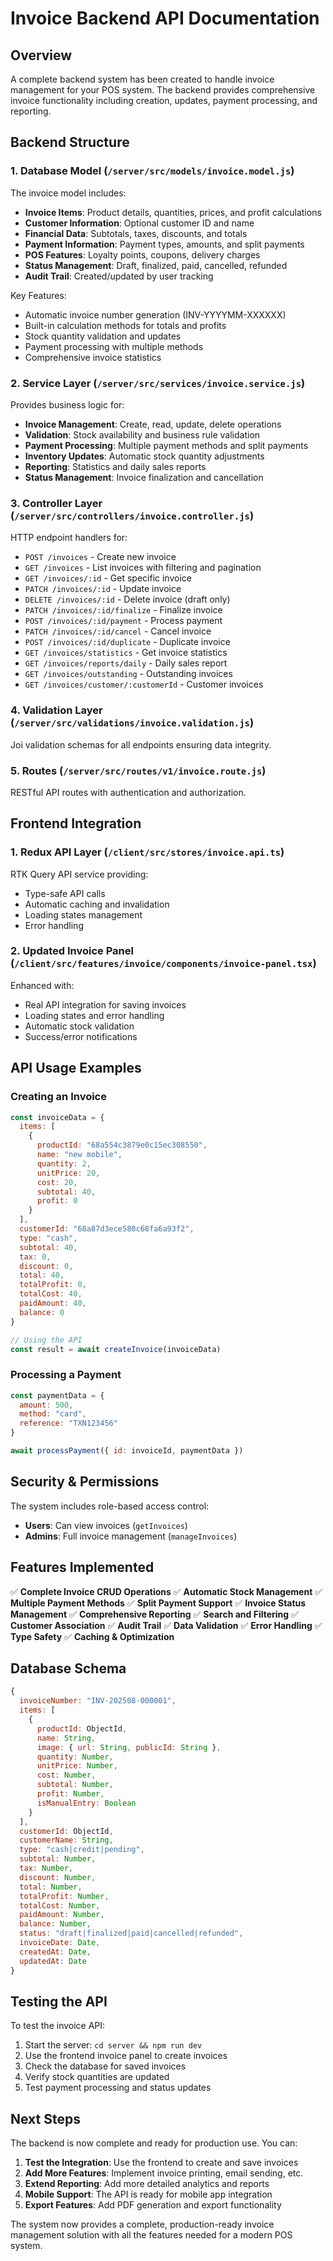 # Invoice Backend API Documentation

## Overview

A complete backend system has been created to handle invoice management for your POS system. The backend provides comprehensive invoice functionality including creation, updates, payment processing, and reporting.

## Backend Structure

### 1. Database Model (`/server/src/models/invoice.model.js`)

The invoice model includes:

- **Invoice Items**: Product details, quantities, prices, and profit calculations
- **Customer Information**: Optional customer ID and name
- **Financial Data**: Subtotals, taxes, discounts, and totals
- **Payment Information**: Payment types, amounts, and split payments
- **POS Features**: Loyalty points, coupons, delivery charges
- **Status Management**: Draft, finalized, paid, cancelled, refunded
- **Audit Trail**: Created/updated by user tracking

Key Features:
- Automatic invoice number generation (INV-YYYYMM-XXXXXX)
- Built-in calculation methods for totals and profits
- Stock quantity validation and updates
- Payment processing with multiple methods
- Comprehensive invoice statistics

### 2. Service Layer (`/server/src/services/invoice.service.js`)

Provides business logic for:

- **Invoice Management**: Create, read, update, delete operations
- **Validation**: Stock availability and business rule validation
- **Payment Processing**: Multiple payment methods and split payments
- **Inventory Updates**: Automatic stock quantity adjustments
- **Reporting**: Statistics and daily sales reports
- **Status Management**: Invoice finalization and cancellation

### 3. Controller Layer (`/server/src/controllers/invoice.controller.js`)

HTTP endpoint handlers for:

- `POST /invoices` - Create new invoice
- `GET /invoices` - List invoices with filtering and pagination
- `GET /invoices/:id` - Get specific invoice
- `PATCH /invoices/:id` - Update invoice
- `DELETE /invoices/:id` - Delete invoice (draft only)
- `PATCH /invoices/:id/finalize` - Finalize invoice
- `POST /invoices/:id/payment` - Process payment
- `PATCH /invoices/:id/cancel` - Cancel invoice
- `POST /invoices/:id/duplicate` - Duplicate invoice
- `GET /invoices/statistics` - Get invoice statistics
- `GET /invoices/reports/daily` - Daily sales report
- `GET /invoices/outstanding` - Outstanding invoices
- `GET /invoices/customer/:customerId` - Customer invoices

### 4. Validation Layer (`/server/src/validations/invoice.validation.js`)

Joi validation schemas for all endpoints ensuring data integrity.

### 5. Routes (`/server/src/routes/v1/invoice.route.js`)

RESTful API routes with authentication and authorization.

## Frontend Integration

### 1. Redux API Layer (`/client/src/stores/invoice.api.ts`)

RTK Query API service providing:

- Type-safe API calls
- Automatic caching and invalidation
- Loading states management
- Error handling

### 2. Updated Invoice Panel (`/client/src/features/invoice/components/invoice-panel.tsx`)

Enhanced with:

- Real API integration for saving invoices
- Loading states and error handling
- Automatic stock validation
- Success/error notifications

## API Usage Examples

### Creating an Invoice

```javascript
const invoiceData = {
  items: [
    {
      productId: "68a554c3879e0c15ec308550",
      name: "new mobile",
      quantity: 2,
      unitPrice: 20,
      cost: 20,
      subtotal: 40,
      profit: 0
    }
  ],
  customerId: "68a87d3ece580c68fa6a93f2",
  type: "cash",
  subtotal: 40,
  tax: 0,
  discount: 0,
  total: 40,
  totalProfit: 0,
  totalCost: 40,
  paidAmount: 40,
  balance: 0
}

// Using the API
const result = await createInvoice(invoiceData)
```

### Processing a Payment

```javascript
const paymentData = {
  amount: 500,
  method: "card",
  reference: "TXN123456"
}

await processPayment({ id: invoiceId, paymentData })
```

## Security & Permissions

The system includes role-based access control:

- **Users**: Can view invoices (`getInvoices`)
- **Admins**: Full invoice management (`manageInvoices`)

## Features Implemented

✅ **Complete Invoice CRUD Operations**
✅ **Automatic Stock Management**
✅ **Multiple Payment Methods**
✅ **Split Payment Support**
✅ **Invoice Status Management**
✅ **Comprehensive Reporting**
✅ **Search and Filtering**
✅ **Customer Association**
✅ **Audit Trail**
✅ **Data Validation**
✅ **Error Handling**
✅ **Type Safety**
✅ **Caching & Optimization**

## Database Schema

```javascript
{
  invoiceNumber: "INV-202508-000001",
  items: [
    {
      productId: ObjectId,
      name: String,
      image: { url: String, publicId: String },
      quantity: Number,
      unitPrice: Number,
      cost: Number,
      subtotal: Number,
      profit: Number,
      isManualEntry: Boolean
    }
  ],
  customerId: ObjectId,
  customerName: String,
  type: "cash|credit|pending",
  subtotal: Number,
  tax: Number,
  discount: Number,
  total: Number,
  totalProfit: Number,
  totalCost: Number,
  paidAmount: Number,
  balance: Number,
  status: "draft|finalized|paid|cancelled|refunded",
  invoiceDate: Date,
  createdAt: Date,
  updatedAt: Date
}
```

## Testing the API

To test the invoice API:

1. Start the server: `cd server && npm run dev`
2. Use the frontend invoice panel to create invoices
3. Check the database for saved invoices
4. Verify stock quantities are updated
5. Test payment processing and status updates

## Next Steps

The backend is now complete and ready for production use. You can:

1. **Test the Integration**: Use the frontend to create and save invoices
2. **Add More Features**: Implement invoice printing, email sending, etc.
3. **Extend Reporting**: Add more detailed analytics and reports
4. **Mobile Support**: The API is ready for mobile app integration
5. **Export Features**: Add PDF generation and export functionality

The system now provides a complete, production-ready invoice management solution with all the features needed for a modern POS system.

